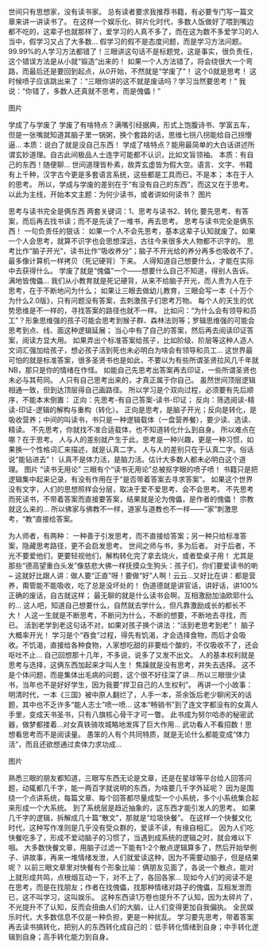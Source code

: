 世间只有思想家，没有读书家。 
总有读者要求我推荐书籍，有必要专门写一篇文章来讲一讲读书了。 在这样一个娱乐化、碎片化时代，多数人饭做好了喂到嘴边都不吃的，这辈子也就那样了，爱学习的人真不多了，而在这为数不多爱学习的人当中，假学习又占了大多数… 假学习的假不是态度问题，而是学习方法问题。
99.99%的人学习方法都错了！三眼讲这句话不是标题党，这是事实，很负责任，这个错误方法是从小就“锻造”出来的！
如果一个人方法错了，将会绕很大一个弯路，而最后还是要回到起点，从0开始，不然就是“学废了”！ 这个0就是思考！
这时候喷子应该跳出来了：“三眼你讲的这不就是废话吗？学习当然要思考！”
我说：“你错了，多数人还真就不思考，而是傀儡！”

图片

学成了与学废了 学废了有啥特点？满嘴引经据典，形式上饱腹诗书、学富五车，但是一张嘴就知道其脑子里一锅粥，换个套路的话，思维七拐八拐能给自己拐懵逼… 本质：说白了就是没自己东西！ 学成了啥特点？能用最简单的大白话讲述所谓玄妙道理。自古此间极品人士连字可能都不认识，比如文盲领袖。 本质：有自己的东西！随便聊… 世间道理皆朴素，故弄玄虚皆为假大空。语言、文字、书籍有上千种，汉字古今更是多套语言系统，这些都是工具而已，不是本；
本在于人的思考。 所以，学成与学废的差别在于“有没有自己的东西”，而这又在于思考。 以此为主线，开始本文主题：为何少读书，或者讲如何读书？  图片


思考与读书完全是俩东西
两套关键词：1、思考与读书2、转化 要先思考、有答案，而后再去找书读；而不是先读了一堆书，再去思考。 思考与读书完全是俩东西！ 一句负责任的狠话：
如果一个人不会先思考，基本这辈子认知就废了。如果一个人会思考，就算不识字也会思想深远，古往今来很多大人物都不识字的。 思考比作“脑子开光”，读书比作“吸收养分”；脑子不开光给的养分再多也吸收不了，最多像计算机一样拷贝（死记硬背）下来。 人得知道自己想要什么，才能在实际中去获得什么。 学废了就是“傀儡”一个——想要什么自己不知道，得别人告诉。 
满地皆傀儡…  我们从小教育就是死记硬背，从来不给脑子开光，而人贵为人在于思考，在于不断地问为什么； 如果让三眼去做幼儿教育，三眼会写一本《十万个为什么2.0版》，只有问题没有答案，去刺激孩子们思考万物。 每个人的天生的优势思维是不一样的，寻找答案的路径也就不一样。 比如问：“为什么会有领导和员工”？形象思维强的孩子可能会思考到猴子群、森林法则等；罗辑思维强的可能会思考到点、线、面这种逻辑延展； 当心中有了自己的答案，然后再去阅读印证答案，阅读方显大用。 如果弄出个标准答案给孩子，比如阶级、阶层等这种人造人文词汇强加给孩子，想必孩子活到死也未必明白为啥会有领导和员工…  这世界最可怕的就是标准答案，很多圣贤书也是如此，不要以为有些所谓圣贤拉风几千年就NB，那只是你的情绪在作怪。 如能自己先思考出答案再去印证，一些所谓圣贤也未必与其苟同。 人只有自己思考出来的，才真正属于你自己。 虽然世间顶层逻辑相通一致，但到达顶层得自己画路径。
 所以学习是个双向过程，必须要有先后顺序，不能本末倒置： 正向：先思考-有自己答案-读书-印证； 反向：筛选阅读-精读-印证-逻辑的解构与重构（转化）。 正向是思考，是脑子开光；反向是转化，是吸收营养；中间的叫读书，书只是一种逻辑载体（一盘营养餐），要少读、选读、精读。 不先思考，你就找不准合适载体，也不知道转化什么到自身。  所以难点在哪？在于思考。 人与人的差别就产生于此，思考是一种兴趣，更是一种习惯，如果换一个性格词汇来描述，就是认真二字。 人与人的差别只在于认真二字。俗话说“能钻进去”！ 认真不是体力活，是脑力活。估计大多数人都未必明白这个道理。  图片
 “读书无用论” 三眼有个“读书无用论”总被抠字眼的喷子喷！ 书籍只是把逻辑集中起来记录，有没有作用在于“是否带着答案去寻求答案”。 如果这个世界没有文字，人们的思想照样会分层，取决于爱不爱思考、会不会思考。 不先思考而死读书，不带着答案而直接要答案，结果就是沦为傀儡，是作者的傀儡！ 宗教就这么来的…
所以佛家与佛教不一样，道家与道教也不一样——“家”刺激思考，“教”直接给答案。
 
为人师者，有两种：
一种善于引发思考，而不直接给答案；另一种只给标准答案，隐藏思考路径，更不会启发思考。
世间之师与书，多为后者。 对于后者，不光不要爱他们，更要轻视他们，解构转化完了拿去烧火，或者垫桌子用！ 尤其是那些“德高望重白头发”像慈悲大佛一样抚摸众生狗头：孩子们，你们要爱读书的喲~
这就好比跟人讲：做人要“正直”呀！要做“好”人啊！云云…又好比在讲：都是营养，甭管能不能吸收，吃了总是没坏处的！ 伪道德就是讲官话，讲好话，讲100%正确的废话，自古就这样；  最无聊的就是什么读书会啊，互相激励加油欧耶什么的… 这人吧，知道自己想要什么，自然就去学什么，但凡靠激励成长的都长不大！ 人这一生就是不断思考，不断问为什么，不断的想要，不断地去寻找，而已。 活到老学到老这句话不对，如果对孩子换个讲法：“活到老思考到老”！
脑子大概率开光！ 学习是个“吞食”过程，得先有饥渴，才会选择食物，而后才会吸收。不饥渴，直接给各种食物，人家想吃甜的非要给个酸的，不仅吸收不了，还会呕吐不止…
自己回想那十几年，不多说，说多了又发不出文。 人的基本权利就是思考与选择，这俩东西加起来才叫人生！ 焦躁就是没有思考，并失去选择。
这不是个体问题，而是集体出毛病的问题，这个很不好往深了讲...
所以三眼很少读书，当年也不是好好学生，因为我要“捍卫自己的人生权利”。 
再讲一个小故事：
明清时代，一本《三国》被中原人翻烂了，人手一本，茶余饭后老少聊闲天的话题，其中也不乏许多“能人志士”喷一喷...
这本“畅销书”到了连文字都没有的女真人手里，变成天书圣书，只有八旗核心骨干才可一瞥。
此书成为努尔哈赤的秘密武器，做梦都搂着...对女真铁骑攻城略地发挥了巨大作用...
武功看人不看招数！思想看思考而不是阅读量。
愚笨的人有个共同特质，就是无论什么都能变成“体力活”，而且还欲想通过卖体力求功成...

图片

熟悉三眼的朋友都知道，三眼写东西无论是文章，还是在星球等平台给人回答问题，动辄都几千字，能一两百字就说明的东西，为啥要几千字外延呢？ 因为是围绕一个点讲系统，每篇文章、每个回答都尽量成型一个小系统，多个小系统集合起来形成一个大系统。 到了系统层是趋近抽象的，这东西才能引发人的思考。 如果几千字的逻辑，拆解成几十篇“散文”，那就是“垃圾快餐”。 在这样一个快餐文化时代，这种写作准则是几乎没有受众群的，爱读不读，有缘自相汇。 因为人们吃快餐吃多了，形成不爱动脑子的习惯了，当遇到成系统的逻辑之时，就会难以下咽。 大多数快餐文章，用脑子过滤一下能有1-2个散点逻辑算多了，然后开始举例子、讲故事，再来一堆情绪发泄，人们就爱读这种，因为不需要动脑子，但是结果呢？ 以前三眼文章里对快餐有个形象比喻：俩朋友见面了，各说一个散点，能对上就形成共鸣，点根烟互动一下，对不上了，各回各家… 现如今人们的阅读不是在思考，而是在找朋友；作者在找傀儡，找那种情绪对路子的傀儡，互相发泄而已，这不叫学习，这叫娱乐。 这种东西读1万卷也提升不了认知，因为太碎片了，不光提升不了认知，反而会扭曲人们的大脑，让人们变得更加自我偏执。 全民娱乐时代，大多数信息不仅是一种负担，更是一种扰乱。  学习要先思考，带着答案再去读书搞转化，把别人的东西转化成自己的：低手转化情绪到自身；中手转化逻辑到自身；高手转化能力到自身。